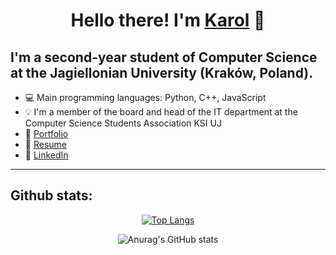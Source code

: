 # <h1 align="center"> Hello there! I'm [Karol](https://karol-sygiet.ninja) :wave:</h1>

## I'm a second-year student of Computer Science at the Jagiellonian University (Kraków, Poland). 

- 💻  Main programming languages: Python, C++, JavaScript
- 💡  I'm a member of the board and head of the IT department at the  Computer Science Students Association KSI UJ
- 👦 [Portfolio](https://karol-sygiet.ninja/)
- 📄  [Resume](https://karol-sygiet.ninja/assets/files/karol-sygiet-resume.pdf)
- 💼 [LinkedIn](https://www.linkedin.com/in/karol-sygiet-8232aa163/)

---


## Github stats:

<div align="center"> 
         
[![Top Langs](https://github-readme-stats.vercel.app/api/top-langs/?username=skyman503&hide=html,scss,css)](https://github.com/anuraghazra/github-readme-stats)
         
![Anurag's GitHub stats](https://github-readme-stats.vercel.app/api?username=skyman503&show_icons=true) </div>
